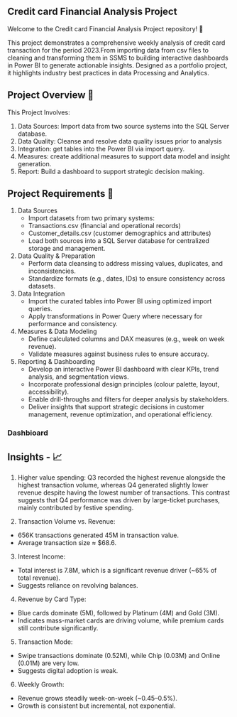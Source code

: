 Credit card Financial Analysis Project
---

Welcome to the Credit card Financial Analysis Project repository! 🚀

This project demonstrates a comprehensive weekly analysis of credit card transaction for the period 2023.From importing data from csv files to cleaning and transforming them in SSMS to building interactive dashboards in Power BI to generate actionable insights. Designed as a portfolio project, it highlights industry best practices in data Processing and Analytics.


Project Overview 🎯
---

This Project Involves:
  1)	Data Sources: Import data from two source systems into the SQL Server database.
  2)	Data Quality: Cleanse and resolve data quality issues prior to analysis
  3)	Integration: get tables into the Power BI via import query.
  4)	Measures: create additional measures to support data model and insight generation.
  5)	Report: Build a dashboard to support strategic decision making.

Project Requirements 🚀
---

 1. Data Sources
    * Import datasets from two primary systems:
    * Transactions.csv (financial and operational records)
    * Customer_details.csv (customer demographics and attributes)
    *	Load both sources into a SQL Server database for centralized storage and management.
 2.	Data Quality & Preparation
    *	Perform data cleansing to address missing values, duplicates, and inconsistencies.
    *	Standardize formats (e.g., dates, IDs) to ensure consistency across datasets.
 3.	Data Integration
    *	Import the curated tables into Power BI using optimized import queries.
    *	Apply transformations in Power Query where necessary for performance and consistency.
 4.	Measures & Data Modeling
    *	Define calculated columns and DAX measures (e.g., week on week revenue).
    *	Validate measures against business rules to ensure accuracy.
 5.	Reporting & Dashboarding
    *	Develop an interactive Power BI dashboard with clear KPIs, trend analysis, and segmentation views.
    *	Incorporate professional design principles (colour palette, layout, accessibility).
    *	Enable drill-throughs and filters for deeper analysis by stakeholders.
    *	Deliver insights that support strategic decisions in customer management, revenue optimization, and operational efficiency.


### Dashbioard


Insights - 📈
---
  1.	Higher value spending:
  Q3 recorded the highest revenue alongside the highest transaction volume, whereas Q4 generated slightly lower revenue despite having the lowest number of transactions. This contrast suggests that Q4 performance was driven by large-ticket purchases, mainly contributed by festive spending.

  3.	Transaction Volume vs. Revenue:
 *	656K transactions generated 45M in transaction value.
 *	Average transaction size ≈ $68.6.
  3. Interest Income:
 *	Total interest is 7.8M, which is a significant revenue driver (~65% of total revenue).
 *	Suggests reliance on revolving balances.
  4. Revenue by Card Type:
 *	Blue cards dominate (5M), followed by Platinum (4M) and Gold (3M).
 *	Indicates mass-market cards are driving volume, while premium cards still contribute significantly.
  5.	Transaction Mode:
 *	Swipe transactions dominate (0.52M), while Chip (0.03M) and Online (0.01M) are very low.
 *	Suggests digital adoption is weak.
  6. Weekly Growth:
 *	Revenue grows steadily week-on-week (~0.45–0.5%).
 *	Growth is consistent but incremental, not exponential.



   





